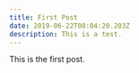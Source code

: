 ```yaml
---
title: First Post
date: 2019-06-22T08:04:20.203Z
description: This is a test.
---
```

This is the first post.
